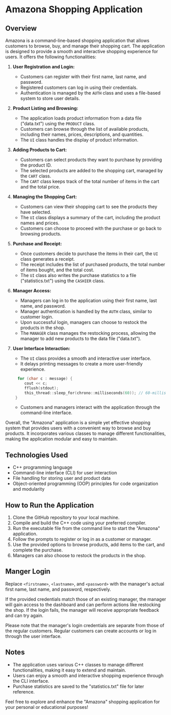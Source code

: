 # Amazona Shopping Application

## Overview
Amazona is a command-line-based shopping application that allows customers to browse, buy, and manage their shopping cart. The application is designed to provide a smooth and interactive shopping experience for users. It offers the following functionalities:

1. **User Registration and Login:**
   - Customers can register with their first name, last name, and password.
   - Registered customers can log in using their credentials.
   - Authentication is managed by the `AUTH` class and uses a file-based system to store user details.

2. **Product Listing and Browsing:**
   - The application loads product information from a data file ("data.txt") using the `PRODUCT` class.
   - Customers can browse through the list of available products, including their names, prices, descriptions, and quantities.
   - The `UI` class handles the display of product information.

3. **Adding Products to Cart:**
   - Customers can select products they want to purchase by providing the product ID.
   - The selected products are added to the shopping cart, managed by the `CART` class.
   - The `CART` class keeps track of the total number of items in the cart and the total price.

4. **Managing the Shopping Cart:**
   - Customers can view their shopping cart to see the products they have selected.
   - The `UI` class displays a summary of the cart, including the product names and prices.
   - Customers can choose to proceed with the purchase or go back to browsing products.

5. **Purchase and Receipt:**
   - Once customers decide to purchase the items in their cart, the `UI` class generates a receipt.
   - The receipt includes the list of purchased products, the total number of items bought, and the total cost.
   - The `UI` class also writes the purchase statistics to a file ("statistics.txt") using the `CASHIER` class.

6. **Manager Access:**
   - Managers can log in to the application using their first name, last name, and password.
   - Manager authentication is handled by the `AUTH` class, similar to customer login.
   - Upon successful login, managers can choose to restock the products in the shop.
   - The `MANAGER` class manages the restocking process, allowing the manager to add new products to the data file ("data.txt").

7. **User Interface Interaction:**
   - The `UI` class provides a smooth and interactive user interface.
   - It delays printing messages to create a more user-friendly experience.
   ```c++
     for (char c : message) {
        cout << c;
        fflush(stdout);
        this_thread::sleep_for(chrono::milliseconds(60)); // 60-millisecond delay
    }

   ```
   - Customers and managers interact with the application through the command-line interface.

Overall, the "Amazona" application is a simple yet effective shopping system that provides users with a convenient way to browse and buy products. It incorporates various classes to manage different functionalities, making the application modular and easy to maintain.

## Technologies Used
- C++ programming language
- Command-line interface (CLI) for user interaction
- File handling for storing user and product data
- Object-oriented programming (OOP) principles for code organization and modularity

## How to Run the Application
1. Clone the GitHub repository to your local machine.
2. Compile and build the C++ code using your preferred compiler.
3. Run the executable file from the command line to start the "Amazona" application.
4. Follow the prompts to register or log in as a customer or manager.
5. Use the provided options to browse products, add items to the cart, and complete the purchase.
6. Managers can also choose to restock the products in the shop.

## Manger Login
Replace `<firstname>`, `<lastname>`, and `<password>` with the manager's actual first name, last name, and password, respectively.

If the provided credentials match those of an existing manager, the manager will gain access to the dashboard and can perform actions like restocking the shop. If the login fails, the manager will receive appropriate feedback and can try again.

Please note that the manager's login credentials are separate from those of the regular customers. Regular customers can create accounts or log in through the user interface.

## Notes
- The application uses various C++ classes to manage different functionalities, making it easy to extend and maintain.
- Users can enjoy a smooth and interactive shopping experience through the CLI interface.
- Purchase statistics are saved to the "statistics.txt" file for later reference.

Feel free to explore and enhance the "Amazona" shopping application for your personal or educational purposes!
